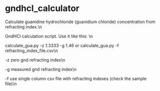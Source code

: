 # gndhcl_calculator
Calculate guanidine hydrochloride (guanidium chloride) concentration from refracting index.\n

GndHCl calculation script. Use it like this: \n

calculate_gua.py -z 1.3333 -g 1.46 or calculate_gua.py -f refracting_index_file.csv\n

-z zero gnd refracting index\n

-g measured gnd refracting index\n

-f use single column csv file with refracting indexes (check the sample file)\n

